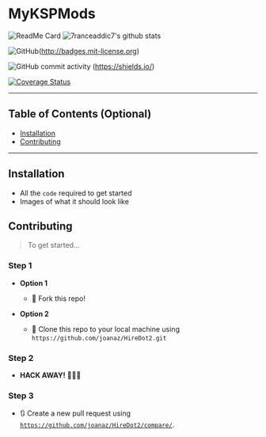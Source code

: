 # MyKSPMods

![ReadMe Card](https://github-readme-stats.vercel.app/api/pin/?username=7ranceaddic7&repo=MyKSPMods)
![7ranceaddic7's github stats](https://github-readme-stats.vercel.app/api?username=7ranceaddic7&show_icons=true)

![GitHub](https://img.shields.io/github/license/7ranceaddic7/MyKSPMods?style=plastic)(http://badges.mit-license.org)

![GitHub commit activity](https://img.shields.io/github/commit-activity/w/7ranceaddic7/MyKSPMods?style=plastic)
(https://shields.io/)

[![Coverage Status](https://coveralls.io/repos/github/7ranceaddic7/MyKSPMods/badge.svg)](https://coveralls.io/github/7ranceaddic7/MyKSPMods)


---

## Table of Contents (Optional)

- [Installation](#installation)
- [Contributing](#contributing)

---

## Installation

- All the `code` required to get started
- Images of what it should look like


## Contributing

> To get started...

### Step 1

- **Option 1**
    - 🍴 Fork this repo!

- **Option 2**
    - 👯 Clone this repo to your local machine using `https://github.com/joanaz/HireDot2.git`

### Step 2

- **HACK AWAY!** 🔨🔨🔨

### Step 3

- 🔃 Create a new pull request using <a href="https://github.com/joanaz/HireDot2/compare/" target="_blank">`https://github.com/joanaz/HireDot2/compare/`</a>.

